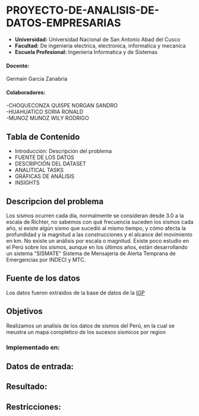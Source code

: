 # PROYECTO-DE-ANALISIS-DE-DATOS-EMPRESARIAS
- **Universidad:** Universidad Nacional de San Antonio Abad del Cusco
- **Facultad:** De ingenieria electrica, electronica, informatica y mecanica
- **Escuela Profesional:** Ingenieria Informatica y de Sistemas
#### Docente:
Germain Garcia Zanabria
#### Colaboradores:
-CHOQUECONZA QUISPE NORGAN SANDRO<br> 
-HUAHUATICO SORIA RONALD<br> 
-MUNOZ MUNOZ WILY RODRIGO<br> 
## Tabla de Contenido
- Introducción: Descripción del problema
- FUENTE DE LOS DATOS
- DESCRIPCIÓN DEL DATASET
- ANALITICAL TASKS
- GRÁFICAS DE ANÁLISIS
- INSIGHTS
## Descripcion del problema
Los sismos ocurren cada día, normalmente se consideran desde 3.0 a la escala de Richter, no sabemos con qué frecuencia suceden los sismos cada año, si existe algún sismo que sucedió al mismo tiempo, y cómo afecta la profundidad y la magnitud a las construcciones y el alcance del movimiento en km.
No existe un análisis por escala o magnitud.
Existe poco estudio en el Perú sobre los sismos, aunque en los últimos años, están desarrollando un sistema “SISMATE” Sistema de Mensajería de Alerta Temprana de Emergencias por  INDECI y MTC.
## Fuente de los datos
Los datos fueron extraidos de la base de datos de la [IGP](https://www.datosabiertos.gob.pe/dataset/catalogo-sismico-1960-2021-igp)
## Objetivos
Realizamos un analisis de los datos de sismos del Perú, en la cual se meustra un mapa coropletico de los sucesos sismicos por region
### Implementado en:


## Datos de entrada:

## Resultado:

## Restricciones:
